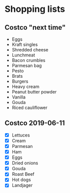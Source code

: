 # Shopping lists

## Costco "next time"

- Eggs
- Kraft singles
- Shredded cheese
- Lunchmeat
- Bacon crumbles
- Parmesan bag
- Pesto
- Brats
- Burgers
- Heavy cream
- Peanut butter powder
- Vanilla
- Gouda
- Riced cauliflower

## Costco 2019-06-11

- [x] Lettuces
- [x] Cream
- [x] Parmesan
- [x] Ham
- [x] Eggs
- [x] Dried onions
- [x] Gouda
- [x] Roast Beef
- [x] Hot dogs
- [x] Landjager
